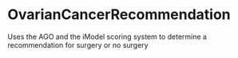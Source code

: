 # OvarianCancerRecommendation
Uses the AGO and the iModel scoring system to determine a recommendation for surgery or no surgery
